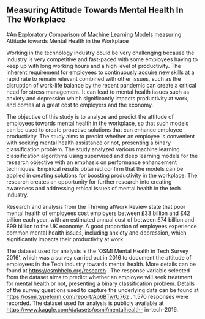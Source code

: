 ## Measuring Attitude Towards Mental Health In The Workplace

#An Exploratory Comparison of Machine Learning Models measuring Attitude towards Mental Health in the Workplace


Working in the technology industry could be very challenging because the industry is
very competitive and fast-paced with some employees having to keep up with long working hours
and a high level of productivity. The inherent requirement for employees to continuously acquire
new skills at a rapid rate to remain relevant combined with other issues, such as the disruption of
work-life balance by the recent pandemic can create a critical need for stress management. It can
lead to mental health issues such as anxiety and depression which significantly impacts productivity
at work, and comes at a great cost to employers and the economy. 

The objective of this study is to analyze and predict the attitude of employees towards mental health in the workplace, so that
such models can be used to create proactive solutions that can enhance employee productivity. The
study aims to predict whether an employee is convenient with seeking mental health assistance
or not, presenting a binary classification problem. The study analyzed various machine learning
classification algorithms using supervised and deep learning models for the research objective with
an emphasis on performance enhancement techniques. Empirical results obtained confirm that the
models can be applied in creating solutions for boosting productivity in the workplace. The research
creates an opportunity for further research into creating awareness and addressing ethical issues of
mental health in the tech industry.

Research and analysis from the Thriving atWork Review state that poor mental health of employees
cost employers between £33 billion and £42 billion each year, with an estimated annual cost of
between £74 billion and £99 billion to the UK economy. A good proportion of employees experience
common mental health issues, including anxiety and depression, which significantly impacts
their productivity at work.

The dataset used for analysis is the ‘OSMI Mental Health
in Tech Survey 2016’, which was a survey carried out in 2016 to document the attitude
of employees in the Tech industry towards mental health. More details can be found at
https://osmhhelp.org/research . The response variable selected from the dataset aims to predict
whether an employee will seek treatment for mental health or not, presenting a binary classification
problem. Details of the survey questions used to capture the underlying data can be found at
https://osmi.typeform.com/report/Ao6BTw/U76z . 1,570 responses were recorded. The dataset
used for analysis is publicly available at https://www.kaggle.com/datasets/osmi/mentalhealth-
in-tech-2016.
